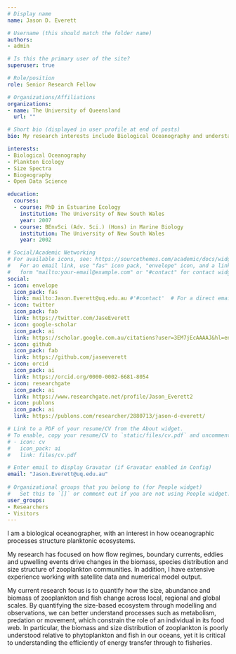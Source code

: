 ```yaml
---
# Display name
name: Jason D. Everett

# Username (this should match the folder name)
authors:
- admin

# Is this the primary user of the site?
superuser: true

# Role/position
role: Senior Research Fellow

# Organizations/Affiliations
organizations:
- name: The University of Queensland
  url: ""

# Short bio (displayed in user profile at end of posts)
bio: My research interests include Biological Oceanography and understanding size-structured planktonic ecosystems. I am an advocate for Open Data Science.

interests:
- Biological Oceanography
- Plankton Ecology
- Size Spectra
- Biogeography
- Open Data Science

education:
  courses:
  - course: PhD in Estuarine Ecology
    institution: The University of New South Wales
    year: 2007
  - course: BEnvSci (Adv. Sci.) (Hons) in Marine Biology
    institution: The University of New South Wales
    year: 2002

# Social/Academic Networking
# For available icons, see: https://sourcethemes.com/academic/docs/widgets/#icons
#   For an email link, use "fas" icon pack, "envelope" icon, and a link in the
#   form "mailto:your-email@example.com" or "#contact" for contact widget.
social:
- icon: envelope
  icon_pack: fas
  link: mailto:Jason.Everett@uq.edu.au #'#contact'  # For a direct email link, use "mailto:Jason.Everett@uq.edu.au".
- icon: twitter
  icon_pack: fab
  link: https://twitter.com/JaseEverett
- icon: google-scholar
  icon_pack: ai
  link: https://scholar.google.com.au/citations?user=3EM7jEcAAAAJ&hl=en
- icon: github
  icon_pack: fab
  link: https://github.com/jaseeverett
- icon: orcid
  icon_pack: ai
  link: https://orcid.org/0000-0002-6681-8054  
- icon: researchgate
  icon_pack: ai
  link: https://www.researchgate.net/profile/Jason_Everett2
- icon: publons
  icon_pack: ai
  link: https://publons.com/researcher/2880713/jason-d-everett/

# Link to a PDF of your resume/CV from the About widget.
# To enable, copy your resume/CV to `static/files/cv.pdf` and uncomment the lines below.  
# - icon: cv
#   icon_pack: ai
#   link: files/cv.pdf

# Enter email to display Gravatar (if Gravatar enabled in Config)
email: "Jason.Everett@uq.edu.au"
  
# Organizational groups that you belong to (for People widget)
#   Set this to `[]` or comment out if you are not using People widget.  
user_groups:
- Researchers
- Visitors
---
```


I am a biological oceanographer, with an interest in how oceanographic processes structure planktonic ecosystems. 

My research has focused on how flow regimes, boundary currents, eddies and upwelling events drive changes in the biomass, species distribution and size structure of zooplankton communities. In addition, I have extensive experience working with satellite data and numerical model output.

My current research focus is to quantify how the size, abundance and biomass of zooplankton and fish change across local, regional and global scales. By quantifying the size-based ecosystem through modelling and observations, we can better understand processes such as metabolism, predation or movement, which constrain the role of an individual in its food web. In particular, the biomass and size distribution of zooplankton is poorly understood relative to phytoplankton and fish in our oceans, yet it is critical to understanding the efficiently of energy transfer through to fisheries. 
